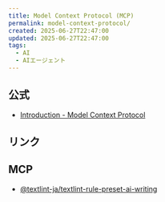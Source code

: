 ```yaml
---
title: Model Context Protocol (MCP)
permalink: model-context-protocol/
created: 2025-06-27T22:47:00
updated: 2025-06-27T22:47:00
tags:
  - AI
  - AIエージェント
---
```

## 公式
- [Introduction - Model Context Protocol](https://modelcontextprotocol.io/introduction)


## リンク

## MCP
- [@textlint-ja/textlint-rule-preset-ai-writing](https://github.com/textlint-ja/textlint-rule-preset-ai-writing)
